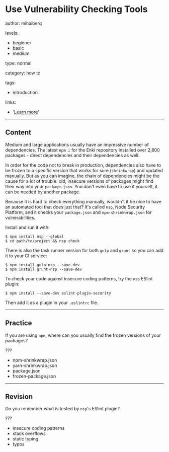 # Use Vulnerability Checking Tools
author: mihaiberq

levels:
  - beginner
  - basic
  - medium

type: normal

category: how to

tags:
  - introduction

links:
  - '[Learn more](https://nodesecurity.io/opensource)'

---
## Content

Medium and large applications usually have an impressive number of dependencies. The latest `npm i` for the Enki repository installed over 2,800 packages - direct dependencies and their dependencies as well.

In order for the code not to break in production, dependencies also have to be frozen to a specific version that works for sure (`shrinkwrap`) and updated manually. But as you can imagine, the chain of dependencies might be the cause for a lot of trouble: old, insecure versions of packages might find their way into your `package.json`. You don't even have to use it yourself, it can be needed by another package.

Because it is hard to check everything manually, wouldn't it be nice to have an automated tool that does just that? It's called `nsp`, Node Security Platform, and it checks your `package.json` and `npm-shrinkwrap.json` for vulnerabilities.

Install and run it with:
```
$ npm install nsp --global
$ cd path/to/project && nsp check
```
There is also the task runner version for both `gulp` and `grunt` so you can add it to your CI service:
```
$ npm install gulp-nsp --save-dev
$ npm install grunt-nsp --save-dev
```

To check your code against insecure coding patterns, try the `nsp` ESlint plugin:
```
$ npm install --save-dev eslint-plugin-security
```
Then add it as a plugin in your `.eslintrc` file.


---
## Practice

If you are using `npm`, where can you usually find the frozen versions of your packages?

???

* npm-shrinkwrap.json
* yarn-shrinkwrap.json
* package.json
* frozen-package.json

---
## Revision

Do you remember what is tested by `nsp`'s ESlint plugin?

???

* insecure coding patterns
* stack overflows
* static typing
* typos
